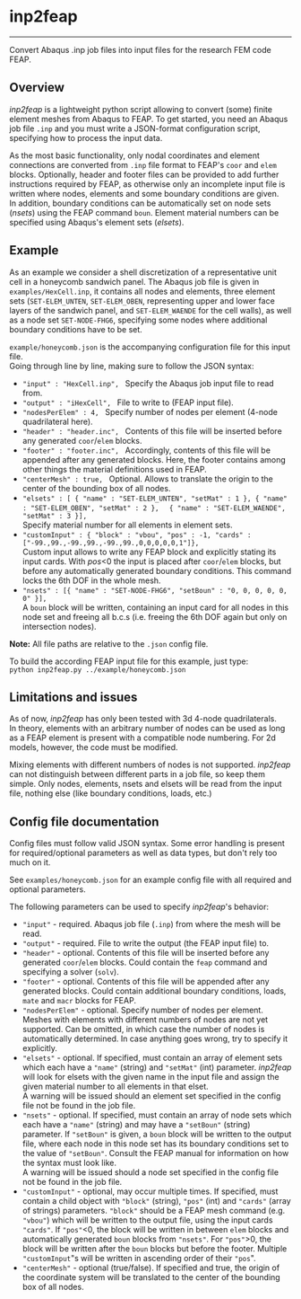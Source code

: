 # inp2feap #
-----------------------

Convert Abaqus .inp job files into input files for the research FEM code FEAP.


## Overview ##

*inp2feap* is a lightweight python script allowing to convert (some) finite element meshes from Abaqus to FEAP.
To get started, you need an Abaqus job file `.inp` and you must write a JSON-format configuration script, specifying how to process the input data.  

As the most basic functionality, only nodal coordinates and element connections are converted from `.inp` file format to FEAP's `coor` and `elem` blocks.
Optionally, header and footer files can be provided to add further instructions required by FEAP, as otherwise only an incomplete input file is written where nodes, elements and some boundary conditions are given.  
In addition, boundary conditions can be automatically set on node sets (*nsets*) using the FEAP command `boun`.
Element material numbers can be specified using Abaqus's element sets (*elsets*).

## Example ##

As an example we consider a shell discretization of a representative unit cell in a honeycomb sandwich panel.
The Abaqus job file is given in `examples/HexCell.inp`, it contains all nodes and elements, three element sets (`SET-ELEM_UNTEN`, `SET-ELEM_OBEN`, representing upper and lower face layers of the sandwich panel, and `SET-ELEM_WAENDE` for the cell walls), as well as a node set `SET-NODE-FHG6`, specifying some nodes where additional boundary conditions have to be set.  

`example/honeycomb.json` is the accompanying configuration file for this input file.  
Going through line by line, making sure to follow the JSON syntax:
 
- `"input" : "HexCell.inp", `  Specify the Abaqus job input file to read from.  
- `"output" : "iHexCell", ` File to write to (FEAP input file).
- `"nodesPerElem" : 4, ` Specify number of nodes per element (4-node quadrilateral here).
- `"header" : "header.inc", ` Contents of this file will be inserted before any generated `coor`/`elem` blocks.
- `"footer" : "footer.inc", ` Accordingly, contents of this file will be appended after any generated blocks. Here, the footer contains among other things the material definitions used in FEAP.
- `"centerMesh" : true, ` Optional. Allows to translate the origin to the center of the bounding box of all nodes.
- `"elsets" : [ { "name" : "SET-ELEM_UNTEN", "setMat" : 1 }, { "name" : "SET-ELEM_OBEN", "setMat" : 2 },`
  `  { "name" : "SET-ELEM_WAENDE", "setMat" : 3 }],`  
  Specify material number for all elements in element sets.
- `"customInput" : { "block" : "vbou", "pos" : -1, "cards" : ["-99.,99.,-99.,99.,-99.,99.,0,0,0,0,0,1"]}, `  
  Custom input allows to write any FEAP block and explicitly stating its input cards. With *pos*<0 the input is placed after `coor`/`elem` blocks, but before any automatically generated boundary conditions. This command locks the 6th DOF in the whole mesh.
- `"nsets" : [{	"name" : "SET-NODE-FHG6", "setBoun" : "0, 0, 0, 0, 0, 0" }],`  
  A `boun` block will be written, containing an input card for all nodes in this node set and freeing all b.c.s (i.e. freeing the 6th DOF again but only on intersection nodes).

**Note:** All file paths are relative to the `.json` config file.

To build the according FEAP input file for this example, just type:  
  `python inp2feap.py ../example/honeycomb.json`

## Limitations and issues ##

As of now, *inp2feap* has only been tested with 3d 4-node quadrilaterals.  
In theory, elements with an arbitrary number of nodes can be used as long as a FEAP element is present with a compatible node numbering.
For 2d models, however, the code must be modified.

Mixing elements with different numbers of nodes is not supported.
*inp2feap* can not distinguish between different parts in a job file, so keep them simple.
Only nodes, elements, nsets and elsets will be read from the input file, nothing else (like boundary conditions, loads, etc.)

## Config file documentation ##

Config files must follow valid JSON syntax.
Some error handling is present for required/optional parameters as well as data types, but don't rely too much on it.

See `examples/honeycomb.json` for an example config file with all required and optional parameters.

The following parameters can be used to specify *inp2feap*'s behavior:

- `"input"` - required. Abaqus job file (`.inp`) from where the mesh will be read.
- `"output"` - required. File to write the output (the FEAP input file) to.
- `"header"` - optional. Contents of this file will be inserted before any generated `coor`/`elem` blocks. Could contain the `feap` command and specifying a solver (`solv`).
- `"footer"` - optional. Contents of this file will be appended after any generated blocks. Could contain additional boundary conditions, loads, `mate` and `macr` blocks for FEAP.
- `"nodesPerElem"` - optional. Specify number of nodes per element. Meshes with elements with different numbers of nodes are not yet supported. Can be omitted, in which case the number of nodes is automatically determined. In case anything goes wrong, try to specify it explicitly.
- `"elsets"` - optional. If specified, must contain an array of element sets which each have a `"name"` (string) and `"setMat"` (int) parameter. *inp2feap* will look for elsets with the given name in the input file and assign the given material number to all elements in that elset.  
A warning will be issued should an element set specified in the config file not be found in the job file.
- `"nsets"` - optional. If specified, must contain an array of node sets which each have a `"name"` (string) and may have a `"setBoun"` (string) parameter. If `"setBoun"` is given, a `boun` block will be written to the output file, where each node in this node set has its boundary conditions set to the value of `"setBoun"`. Consult the FEAP manual for information on how the syntax must look like.  
A warning will be issued should a node set specified in the config file not be found in the job file.
- `"customInput"` - optional, may occur multiple times. If specified, must contain a child object with `"block"` (string), `"pos"` (int) and `"cards"` (array of strings) parameters. `"block"` should be a FEAP mesh command (e.g. `"vbou"`) which will be written to the output file, using the input cards `"cards"`. If `"pos"`<0, the block will be written in between `elem` blocks and automatically generated `boun` blocks from `"nsets"`. For `"pos"`>0, the block will be written after the `boun` blocks but before the footer. Multiple `"customInput`"s will be written in ascending order of their `"pos`".
- `"centerMesh"` - optional (true/false). If specified and true, the origin of the coordinate system will be translated to the center of the bounding box of all nodes.